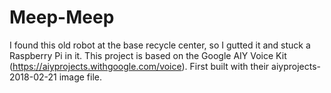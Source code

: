 # Meep-Meep
I found this old robot at the base recycle center, so I gutted it and stuck a Raspberry Pi in it.
This project is based on the Google AIY Voice Kit (https://aiyprojects.withgoogle.com/voice).
First built with their aiyprojects-2018-02-21 image file.
